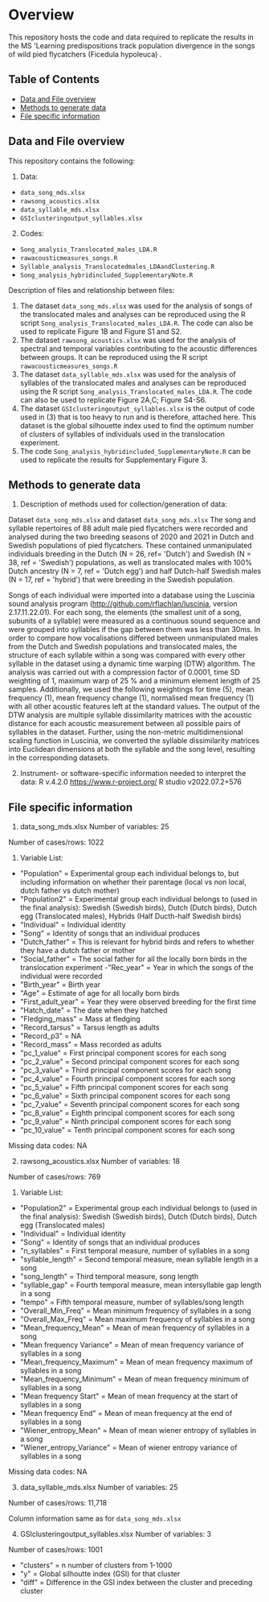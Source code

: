 # Overview
This repository hosts the code and data required to replicate the results in the MS 'Learning predispositions track population divergence in the songs of wild pied flycatchers (Ficedula hypoleuca)
.

## Table of Contents
- [Data and File overview](#data-and-file-overview)
- [Methods to generate data](#methods-to-generate-data)
- [File specific information](#file-specific-information)

## Data and File overview

This repository contains the following:
1. Data: 
- `data_song_mds.xlsx`
- `rawsong_acoustics.xlsx`
- `data_syllable_mds.xlsx`
- `GSIclusteringoutput_syllables.xlsx`
2. Codes:
- `Song_analysis_Translocated_males_LDA.R`
- `rawacousticmeasures_songs.R`
- `Syllable_analysis_Translocatedmales_LDAandClustering.R`
- `Song_analysis_hybridincluded_SupplementaryNote.R`

Description of files and relationship between files:
1. The dataset `data_song_mds.xlsx` was used for the analysis of songs of the translocated males and analyses can be reproduced using the R script `Song_analysis_Translocated_males_LDA.R`. The code can also be used to replicate Figure 1B and Figure S1 and S2.
2. The dataset `rawsong_acoustics.xlsx` was used for the analysis of spectral and temporal variables contributing to the acoustic differences between groups. It can be reproduced using the R script `rawacousticmeasures_songs.R`
3. The dataset `data_syllable_mds.xlsx` was used for the analysis of syllables of the translocated males and analyses can be reproduced using the R script `Song_analysis_Translocated_males_LDA.R`. The code can also be used to replicate Figure 2A,C; Figure S4-S6. 
4. The dataset `GSIclusteringoutput_syllables.xlsx` is the output of code used in (3) that is too heavy to run and is therefore, attached here. This dataset is the global silhouette index used to find the optimum number of clusters of syllables of individuals used in the translocation experiment. 
5. The code `Song_analysis_hybridincluded_SupplementaryNote.R` can be used to replicate the results for Supplementary Figure 3.  

## Methods to generate data

1. Description of methods used for collection/generation of data: 

Dataset `data_song_mds.xlsx` and dataset `data_song_mds.xlsx`
The song and syllable repertoires of 88 adult male pied flycatchers were recorded and analysed during the two breeding seasons of 2020 and 2021 in Dutch and Swedish populations of pied flycatchers. These contained unmanipulated individuals breeding in the Dutch (N = 26, ref= 'Dutch') and Swedish (N = 38, ref = 'Swedish') populations, as well as translocated males with 100% Dutch ancestry (N = 7, ref = 'Dutch egg') and half Dutch-half Swedish males (N = 17, ref = 'hybrid') that were breeding in the Swedish population. 

Songs of each individual were imported into a database using the Luscinia sound analysis program (http://github.com/rflachlan/luscinia, version 2.17.11.22.01). For each song, the elements (the smallest unit of a song, subunits of a syllable) were measured as a continuous sound sequence and were grouped into syllables if the gap between them was less than 30ms. In order to compare how vocalisations differed between unmanipulated males from the Dutch and Swedish populations and translocated males, the structure of each syllable within a song was compared with every other syllable in the dataset using a dynamic time warping (DTW) algorithm. The analysis was carried out with a compression factor of 0.0001, time SD weighting of 1, maximum warp of 25 % and a minimum element length of 25 samples. Additionally, we used the following weightings for time (5), mean frequency (1), mean frequency change (1), normalised mean frequency (1) with all other acoustic features left at the standard values. The output of the DTW analysis are multiple syllable dissimilarity matrices with the acoustic distance for each acoustic measurement between all possible pairs of syllables in the dataset. Further, using the non-metric multidimensional scaling function in Luscinia, we converted the syllable dissimilarity matrices into Euclidean dimensions at both the syllable and the song level, resulting in the corresponding datasets. 

2. Instrument- or software-specific information needed to interpret the data: 
R v.4.2.0 https://www.r-project.org/
R studio v2022.07.2+576

## File specific information
1) data_song_mds.xlsx
Number of variables: 25

Number of cases/rows: 1022

1. Variable List:
- "Population" = Experimental group each individual belongs to, but including information on whether their parentage (local vs non local, dutch father vs dutch mother)
- "Population2" = Experimental group each individual belongs to (used in the final analysis): Swedish (Swedish birds), Dutch (Dutch birds), Dutch egg (Translocated males), Hybrids (Half Ducth-half Swedish birds)
- "Individual" = Individual identity
- "Song" = Identity of songs that an individual produces
- "Dutch_father" = This is relevant for hybrid birds and refers to whether they have a dutch father or mother
- "Social_father" = The social father for all the locally born birds in the translocation experiment
-"Rec_year" = Year in which the songs of the individual were recorded
- "Birth_year" = Birth year
- "Age" = Estimate of age for all locally born birds
- "First_adult_year" = Year they were observed breeding for the first time
- "Hatch_date" = The date when they hatched
- "Fledging_mass" = Mass at fledging
- "Record_tarsus" = Tarsus length as adults
- "Record_p3" = NA
- "Record_mass" = Mass recorded as adults
- "pc_1_value" = First principal component scores for each song
- "pc_2_value" = Second principal component scores for each song
- "pc_3_value" = Third principal component scores for each song
- "pc_4_value" = Fourth principal component scores for each song
- "pc_5_value" = Fifth principal component scores for each song
- "pc_6_value" = Sixth principal component scores for each song
- "pc_7_value" = Seventh principal component scores for each song
- "pc_8_value" = Eighth principal component scores for each song
- "pc_9_value" = Ninth principal component scores for each song
- "pc_10_value" = Tenth principal component scores for each song

Missing data codes: NA

2) rawsong_acoustics.xlsx
Number of variables: 18

Number of cases/rows: 769

1. Variable List:

- "Population2" = Experimental group each individual belongs to (used in the final analysis): Swedish (Swedish birds), Dutch (Dutch birds), Dutch egg (Translocated males)
- "Individual" = Individual identity
- "Song" = Identity of songs that an individual produces
- "n_syllables" = First temporal measure, number of syllables in a song
- "syllable_length" = Second temporal measure, mean syllable length in a song
- "song_length" = Third temporal measure, song length
- "syllable_gap" = Fourth temporal measure, mean intersyllable gap length in a song
- "tempo" = Fifth temporal measure, number of syllables/song length
- "Overall_Min_Freq" = Mean minimum frequency of syllables in a song
- "Overall_Max_Freq" = Mean maximum frequency of syllables in a song
- "Mean_frequency_Mean" = Mean of mean frequency of syllables in a song
- "Mean frequency Variance" = Mean of mean frequency variance of syllables in a song
- "Mean_frequency_Maximum" = Mean of mean frequency maximum of syllables in a song
- "Mean_frequency_Minimum" = Mean of mean frequency minimum of syllables in a song
- "Mean frequency Start" = Mean of mean frequency at the start of syllables in a song
- "Mean frequency End" = Mean of mean frequency at the end of syllables in a song
- "Wiener_entropy_Mean" = Mean of mean wiener entropy of syllables in a song
- "Wiener_entropy_Variance" = Mean of wiener entropy variance of syllables in a song

Missing data codes: NA


3) data_syllable_mds.xlsx
Number of variables: 25

Number of cases/rows: 11,718

Column information same as for `data_song_mds.xlsx`

4) GSIclusteringoutput_syllables.xlsx
Number of variables: 3

Number of cases/rows: 1001

- "clusters" = n number of clusters from 1-1000
- "y" = Global silhoutte index (GSI) for that cluster
- "diff" = Difference in the GSI index between the cluster and preceding cluster

